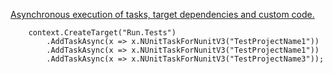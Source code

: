 [Asynchronous execution of tasks, target dependencies and custom code.](https://flubucore.dotnetcore.xyz/buildscript-fundamentals#Async-execution)

```
    context.CreateTarget("Run.Tests")
        .AddTaskAsync(x => x.NUnitTaskForNunitV3("TestProjectName1"))
        .AddTaskAsync(x => x.NUnitTaskForNunitV3("TestProjectName1"))
        .AddTaskAsync(x => x.NUnitTaskForNunitV3("TestProjectName3"));
```